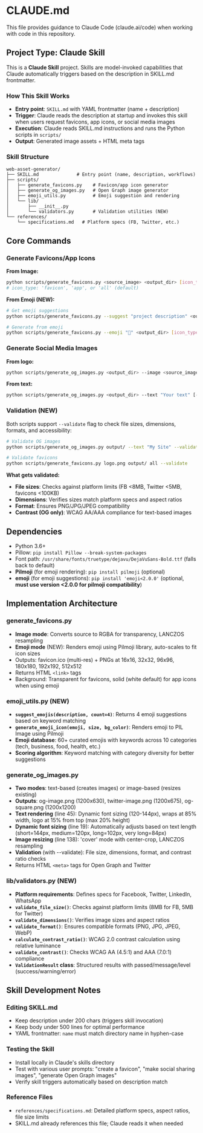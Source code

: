 # CLAUDE.md

This file provides guidance to Claude Code (claude.ai/code) when working with code in this repository.

## Project Type: Claude Skill

This is a **Claude Skill** project. Skills are model-invoked capabilities that Claude automatically triggers based on the description in SKILL.md frontmatter.

### How This Skill Works

- **Entry point**: `SKILL.md` with YAML frontmatter (name + description)
- **Trigger**: Claude reads the description at startup and invokes this skill when users request favicons, app icons, or social media images
- **Execution**: Claude reads SKILL.md instructions and runs the Python scripts in `scripts/`
- **Output**: Generated image assets + HTML meta tags

### Skill Structure

```
web-asset-generator/
├── SKILL.md              # Entry point (name, description, workflows)
├── scripts/
│   ├── generate_favicons.py    # Favicon/app icon generator
│   ├── generate_og_images.py   # Open Graph image generator
│   ├── emoji_utils.py          # Emoji suggestion and rendering
│   └── lib/
│       ├── __init__.py
│       └── validators.py       # Validation utilities (NEW)
└── references/
    └── specifications.md   # Platform specs (FB, Twitter, etc.)
```

## Core Commands

### Generate Favicons/App Icons

**From Image:**
```bash
python scripts/generate_favicons.py <source_image> <output_dir> [icon_type]
# icon_type: 'favicon', 'app', or 'all' (default)
```

**From Emoji (NEW):**
```bash
# Get emoji suggestions
python scripts/generate_favicons.py --suggest "project description" <output_dir> [icon_type]

# Generate from emoji
python scripts/generate_favicons.py --emoji "🚀" <output_dir> [icon_type] [--emoji-bg COLOR]
```

### Generate Social Media Images

**From logo:**
```bash
python scripts/generate_og_images.py <output_dir> --image <source_image>
```

**From text:**
```bash
python scripts/generate_og_images.py <output_dir> --text "Your text" [--logo path] [--bg-color '#4F46E5']
```

### Validation (NEW)

Both scripts support `--validate` flag to check file sizes, dimensions, formats, and accessibility:

```bash
# Validate OG images
python scripts/generate_og_images.py output/ --text "My Site" --validate

# Validate favicons
python scripts/generate_favicons.py logo.png output/ all --validate
```

**What gets validated:**
- **File sizes**: Checks against platform limits (FB <8MB, Twitter <5MB, favicons <100KB)
- **Dimensions**: Verifies sizes match platform specs and aspect ratios
- **Format**: Ensures PNG/JPG/JPEG compatibility
- **Contrast (OG only)**: WCAG AA/AAA compliance for text-based images

## Dependencies

- Python 3.6+
- Pillow: `pip install Pillow --break-system-packages`
- Font path: `/usr/share/fonts/truetype/dejavu/DejaVuSans-Bold.ttf` (falls back to default)
- **Pilmoji** (for emoji rendering): `pip install pilmoji` (optional)
- **emoji** (for emoji suggestions): `pip install 'emoji<2.0.0'` (optional, **must use version <2.0.0 for pilmoji compatibility**)

## Implementation Architecture

### generate_favicons.py
- **Image mode**: Converts source to RGBA for transparency, LANCZOS resampling
- **Emoji mode** (NEW): Renders emoji using Pilmoji library, auto-scales to fit icon sizes
- Outputs: favicon.ico (multi-res) + PNGs at 16x16, 32x32, 96x96, 180x180, 192x192, 512x512
- Returns HTML `<link>` tags
- Background: Transparent for favicons, solid (white default) for app icons when using emoji

### emoji_utils.py (NEW)
- **`suggest_emojis(description, count=4)`**: Returns 4 emoji suggestions based on keyword matching
- **`generate_emoji_icon(emoji, size, bg_color)`**: Renders emoji to PIL Image using Pilmoji
- **Emoji database**: 60+ curated emojis with keywords across 10 categories (tech, business, food, health, etc.)
- **Scoring algorithm**: Keyword matching with category diversity for better suggestions

### generate_og_images.py
- **Two modes**: text-based (creates images) or image-based (resizes existing)
- **Outputs**: og-image.png (1200x630), twitter-image.png (1200x675), og-square.png (1200x1200)
- **Text rendering** (line 45): Dynamic font sizing (120-144px), wraps at 85% width, logo at 15% from top (max 20% height)
- **Dynamic font sizing** (line 19): Automatically adjusts based on text length (short=144px, medium=120px, long=102px, very long=84px)
- **Image resizing** (line 138): 'cover' mode with center-crop, LANCZOS resampling
- **Validation** (with --validate): File size, dimensions, format, and contrast ratio checks
- Returns HTML `<meta>` tags for Open Graph and Twitter

### lib/validators.py (NEW)
- **Platform requirements**: Defines specs for Facebook, Twitter, LinkedIn, WhatsApp
- **`validate_file_size()`**: Checks against platform limits (8MB for FB, 5MB for Twitter)
- **`validate_dimensions()`**: Verifies image sizes and aspect ratios
- **`validate_format()`**: Ensures compatible formats (PNG, JPG, JPEG, WebP)
- **`calculate_contrast_ratio()`**: WCAG 2.0 contrast calculation using relative luminance
- **`validate_contrast()`**: Checks WCAG AA (4.5:1) and AAA (7.0:1) compliance
- **`ValidationResult` class**: Structured results with passed/message/level (success/warning/error)

## Skill Development Notes

### Editing SKILL.md
- Keep description under 200 chars (triggers skill invocation)
- Keep body under 500 lines for optimal performance
- YAML frontmatter: `name` must match directory name in hyphen-case

### Testing the Skill
- Install locally in Claude's skills directory
- Test with various user prompts: "create a favicon", "make social sharing images", "generate Open Graph images"
- Verify skill triggers automatically based on description match

### Reference Files
- `references/specifications.md`: Detailed platform specs, aspect ratios, file size limits
- SKILL.md already references this file; Claude reads it when needed
